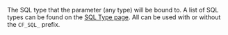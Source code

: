 The SQL type that the parameter (any type) will be bound to. A list of SQL types can be found on the [SQL Type page](/guides/cookbooks/Sql-Types.html). All can be used with or without the `CF_SQL_` prefix.

